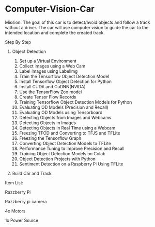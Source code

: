 # Computer-Vision-Car
Mission: The goal of this car is to detect/avoid objects and follow a track without a driver.
The car will use computer vision to guide the car to the intended location and complete the created track.

Step By Step

1. Object Detection
	1. Set up a Virtual Environment
	2. Collect images using a Web Cam
	3. Label Images using Labellmg
	4. Train the Tensorflow Object Detection Model
	5. Install Tensorflow Object Detection for Python
	6. Install CUDA and CuDNN(NVIDA)
	7. Use the TensorFlow Zoo model
	8. Create Tensor Flow Records
 	9. Training Tensorflow Object Detection Models for Python
 	10. Evaluating OD Models (Precision and Recall)
 	11. Evaluating OD Models using Tensorboard
	12. Detecting Objects from Images and Webcams
 	13. Detecting Objects in Images
	14. Detecting Objects in Real Time using a Webcam
	15. Freezing TFOD and Converting to TFJS and TFLite
	16. Freezing the Tensorflow Graph
	17. Converting Object Detection Models to TFLite
	18. Performance Tuning to Improve Precision and Recall
	19. Training Object Detection Models on Colab
	20.  Object Detection Projects with Python
	21.  Sentiment Detection on a Raspberry Pi Using TFLite

2. Build Car and Track




Item List:

Razzberry Pi

Razzberry pi camera

4x Motors

1x Power Source
